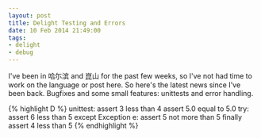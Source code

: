 ```yaml
---
layout: post
title: Delight Testing and Errors
date: 10 Feb 2014 21:49:00
tags:
- delight
- debug
---
```


I've been in 哈尓滨 and 崑山 for the past few weeks, so I've not had time to work on the language or post here. So here's the latest news since I've been back. Bugfixes and some small features: unittests and error handling.

{% highlight D %}
unittest:
	assert 3 less than 4
	assert 5.0 equal to 5.0
	try:
		assert 6 less than 5
	except Exception e:
		assert 5 not more than 5
	finally
		assert 4 less than 5
{% endhighlight %}
